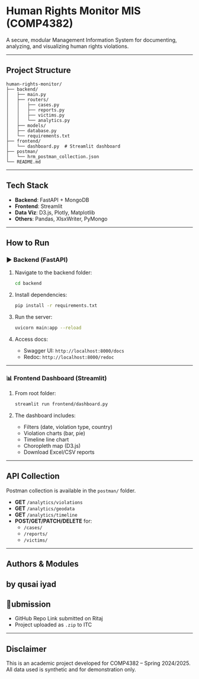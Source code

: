 
#  Human Rights Monitor MIS (COMP4382)

A secure, modular Management Information System for documenting, analyzing, and visualizing human rights violations.

---

##  Project Structure

```
human-rights-monitor/
├── backend/
│   ├── main.py
│   ├── routers/
│   │   ├── cases.py
│   │   ├── reports.py
│   │   ├── victims.py
│   │   └── analytics.py
│   ├── models/
│   ├── database.py
│   └── requirements.txt
├── frontend/
│   └── dashboard.py  # Streamlit dashboard
├── postman/
│   └── hrm_postman_collection.json
└── README.md
```

---

## Tech Stack

- **Backend**: FastAPI + MongoDB
- **Frontend**: Streamlit
- **Data Viz**: D3.js, Plotly, Matplotlib
- **Others**: Pandas, XlsxWriter, PyMongo

---

## How to Run

### ▶ Backend (FastAPI)

1. Navigate to the backend folder:
   ```bash
   cd backend
   ```

2. Install dependencies:
   ```bash
   pip install -r requirements.txt
   ```

3. Run the server:
   ```bash
   uvicorn main:app --reload
   ```

4. Access docs:
   - Swagger UI: `http://localhost:8000/docs`
   - Redoc: `http://localhost:8000/redoc`

---

### 📊 Frontend Dashboard (Streamlit)

1. From root folder:
   ```bash
   streamlit run frontend/dashboard.py
   ```

2. The dashboard includes:
   - Filters (date, violation type, country)
   - Violation charts (bar, pie)
   - Timeline line chart
   - Choropleth map (D3.js)
   - Download Excel/CSV reports

---

##  API Collection

Postman collection is available in the `postman/` folder.

- **GET** `/analytics/violations`
- **GET** `/analytics/geodata`
- **GET** `/analytics/timeline`
- **POST/GET/PATCH/DELETE** for:
  - `/cases/`
  - `/reports/`
  - `/victims/`

---

##  Authors & Modules

by qusai iyad
---

## 📅ubmission

- GitHub Repo Link submitted on Ritaj 
- Project uploaded as `.zip` to ITC 

---

##  Disclaimer

This is an academic project developed for COMP4382 – Spring 2024/2025.  
All data used is synthetic and for demonstration only.
